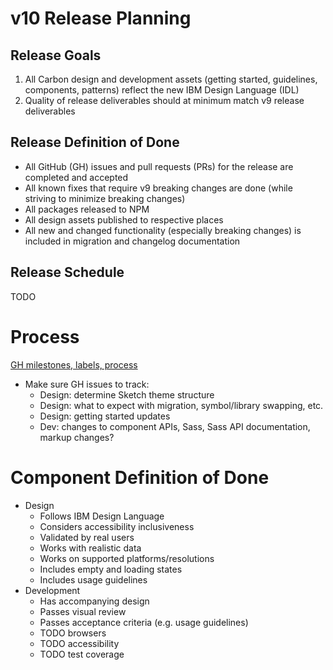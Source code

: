 # v10 Release Planning

## Release Goals

1. All Carbon design and development assets (getting started, guidelines, components, patterns) reflect the new IBM Design Language (IDL)
1. Quality of release deliverables should at minimum match v9 release deliverables

## Release Definition of Done

* All GitHub (GH) issues and pull requests (PRs) for the release are completed and accepted
* All known fixes that require v9 breaking changes are done (while striving to minimize breaking changes)
* All packages released to NPM
* All design assets published to respective places
* All new and changed functionality (especially breaking changes) is included in migration and changelog documentation


## Release Schedule

TODO

# Process

[GH milestones, labels, process](https://github.com/carbon-design-system/private-issues/blob/master/README.md)

* Make sure GH issues to track:
  * Design: determine Sketch theme structure
  * Design: what to expect with migration, symbol/library swapping, etc.
  * Design: getting started updates
  * Dev: changes to component APIs, Sass, Sass API documentation, markup changes?

# Component Definition of Done

* Design
  * Follows IBM Design Language
  * Considers accessibility inclusiveness
  * Validated by real users
  * Works with realistic data
  * Works on supported platforms/resolutions
  * Includes empty and loading states
  * Includes usage guidelines
* Development
  * Has accompanying design
  * Passes visual review
  * Passes acceptance criteria (e.g. usage guidelines)
  * TODO browsers
  * TODO accessibility
  * TODO test coverage
